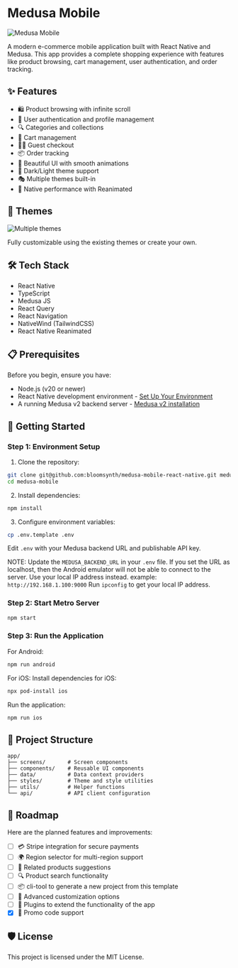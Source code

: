 # Medusa Mobile

![Medusa Mobile](https://i.imgur.com/LKvNyGX.png)

A modern e-commerce mobile application built with React Native and Medusa. This app provides a complete shopping experience with features like product browsing, cart management, user authentication, and order tracking.

## ✨ Features

- 🛍️ Product browsing with infinite scroll
- 👤 User authentication and profile management
- 🔍 Categories and collections
- 🛒 Cart management
- 🏃‍♂️ Guest checkout
- 📦 Order tracking
- 🎨 Beautiful UI with smooth animations
- 🌙 Dark/Light theme support
- 🎭 Multiple themes built-in
- 📱 Native performance with Reanimated

## 🎨 Themes
![Multiple themes](https://i.imgur.com/CfogW5z.png)

Fully customizable using the existing themes or create your own.

## 🛠️ Tech Stack

- React Native
- TypeScript
- Medusa JS
- React Query
- React Navigation
- NativeWind (TailwindCSS)
- React Native Reanimated

## 📋 Prerequisites

Before you begin, ensure you have:
- Node.js (v20 or newer)
- React Native development environment - [Set Up Your Environment](https://reactnative.dev/docs/set-up-your-environment)
- A running Medusa v2 backend server - [Medusa v2 installation](https://docs.medusajs.com/learn/installation)

## 🚀 Getting Started

### Step 1: Environment Setup

1. Clone the repository:
```bash
git clone git@github.com:bloomsynth/medusa-mobile-react-native.git medusa-mobile
cd medusa-mobile
```

2. Install dependencies:
```bash
npm install
```

3. Configure environment variables:
```bash
cp .env.template .env
```
Edit `.env` with your Medusa backend URL and publishable API key.

NOTE: Update the `MEDUSA_BACKEND_URL` in your `.env` file. If you set the URL as localhost, then the Android emulator will not be able to connect to the server. Use your local IP address instead. example: `http://192.168.1.100:9000` Run `ipconfig` to get your local IP address.

### Step 2: Start Metro Server

```bash
npm start
```

### Step 3: Run the Application

For Android:
```bash
npm run android
```

For iOS:
Install dependencies for iOS:
```bash
npx pod-install ios
```

Run the application:
```bash
npm run ios
```

## 📁 Project Structure

```
app/
├── screens/       # Screen components
├── components/    # Reusable UI components
├── data/          # Data context providers
├── styles/        # Theme and style utilities
├── utils/         # Helper functions
└── api/           # API client configuration
```

## 📍 Roadmap

Here are the planned features and improvements:

- [ ] 💳 Stripe integration for secure payments
- [ ] 🌍 Region selector for multi-region support
- [ ] 🔄 Related products suggestions
- [ ] 🔍 Product search functionality
- [ ] 📦 cli-tool to generate a new project from this template
- [ ] 🎨 Advanced customization options
- [ ] 🔌 Plugins to extend the functionality of the app
- [x] 🎁 Promo code support

## 🛡️ License

This project is licensed under the MIT License.

